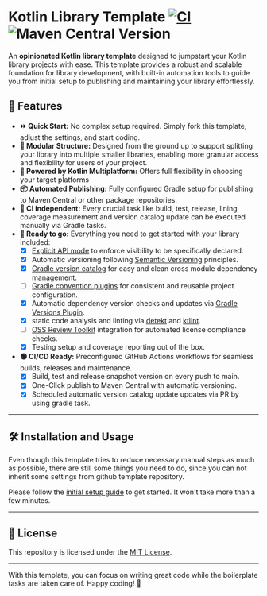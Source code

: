# Kotlin Library Template [![CI](https://github.com/christian-draeger/kotlin-library-template/actions/workflows/build.yml/badge.svg)](https://github.com/christian-draeger/kotlin-library-template/actions/workflows/build.yml) ![Maven Central Version](https://img.shields.io/maven-central/v/codes.draeger/kotlin-library-template-example?logo=sonatype&label=Release)

An **opinionated Kotlin library template** designed to jumpstart your Kotlin library projects with ease. This template provides a robust and scalable foundation for library development, with built-in automation tools to guide you from initial setup to publishing and maintaining your library effortlessly.

## 🚀 Features

- **⏩️ Quick Start:** No complex setup required. Simply fork this template, adjust the settings, and start coding.
- **🧱 Modular Structure:** Designed from the ground up to support splitting your library into multiple smaller libraries, enabling more granular access and flexibility for users of your project.
- **🌈 Powered by Kotlin Multiplatform:** Offers full flexibility in choosing your target platforms
- **📦 Automated Publishing:** Fully configured Gradle setup for publishing to Maven Central or other package repositories.
- **🗽 CI independent:** Every crucial task like build, test, release, lining, coverage measurement and version catalog update can be executed manually via Gradle tasks.
- **🔋 Ready to go:** Everything you need to get started with your library included:
    - [x] [Explicit API mode](https://kotlinlang.org/docs/whatsnew14.html#explicit-api-mode-for-library-authors) to enforce visibility to be specifically declared.
    - [x] Automatic versioning following [Semantic Versioning](https://semver.org/) principles.
    - [x] [Gradle version catalog](https://docs.gradle.org/current/userguide/version_catalogs.html) for easy and clean cross module dependency management.
    - [ ] [Gradle convention plugins](https://docs.gradle.org/current/samples/sample_convention_plugins.html) for consistent and reusable project configuration.
    - [x] Automatic dependency version checks and updates via [Gradle Versions Plugin](https://github.com/littlerobots/version-catalog-update-plugin).
    - [x] static code analysis and linting via [detekt](https://detekt.dev/) and [ktlint](https://ktlint.github.io/).
    - [ ] [OSS Review Toolkit](https://oss-review-toolkit.org/ort/docs/intro) integration for automated license compliance checks.
    - [x] Testing setup and coverage reporting out of the box.
- **🟢 CI/CD Ready:** Preconfigured GitHub Actions workflows for seamless builds, releases and maintenance.
    - [x] Build, test and release snapshot version on every push to main.
    - [x] One-Click publish to Maven Central with automatic versioning.
    - [x] Scheduled automatic version catalog update updates via PR by using gradle task.

---

## 🛠️ Installation and Usage

Even though this template tries to reduce necessary manual steps as much as possible, 
there are still some things you need to do, since you can not inherit some settings from github template repository.

Please follow the [initial setup guide](INITIAL_SETUP.md) to get started. It won't take more than a few minutes.

---

## 📄 License

This repository is licensed under the [MIT License](LICENSE).

---

With this template, you can focus on writing great code while the boilerplate tasks are taken care of. Happy coding! 🎉
